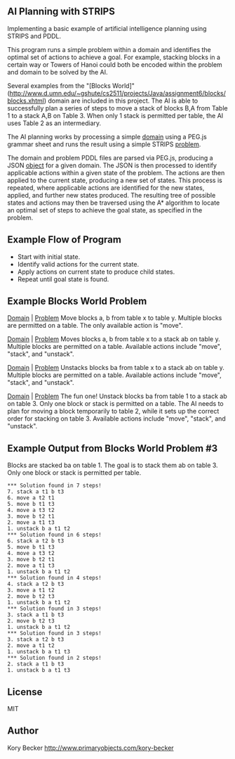 ﻿AI Planning with STRIPS
--------

Implementing a basic example of artificial intelligence planning using STRIPS and PDDL.

This program runs a simple problem within a domain and identifies the optimal set of actions to achieve a goal. For example, stacking blocks in a certain way or Towers of Hanoi could both be encoded within the problem and domain to be solved by the AI.

Several examples from the "[Blocks World]"(http://www.d.umn.edu/~gshute/cs2511/projects/Java/assignment6/blocks/blocks.xhtml) domain are included in this project. The AI is able to successfully plan a series of steps to move a stack of blocks B,A from Table 1 to a stack A,B on Table 3. When only 1 stack is permitted per table, the AI uses Table 2 as an intermediary.

The AI planning works by processing a simple [domain](https://gist.github.com/primaryobjects/22363e71112d716ea183) using a PEG.js grammar sheet and runs the result using a simple STRIPS [problem](https://gist.github.com/primaryobjects/6f39bf5497b7f52cf17a).

The domain and problem PDDL files are parsed via PEG.js, producing a JSON [object](https://gist.github.com/primaryobjects/6cb0d14b3bbef3388b7a) for a given domain. The JSON is then processed to identify applicable actions within a given state of the problem. The actions are then applied to the current state, producing a new set of states. This process is repeated, where applicable actions are identified for the new states, applied, and further new states produced. The resulting tree of possible states and actions may then be traversed using the A* algorithm to locate an optimal set of steps to achieve the goal state, as specified in the problem.

## Example Flow of Program

- Start with initial state.
- Identify valid actions for the current state.
- Apply actions on current state to produce child states.
- Repeat until goal state is found.

## Example Blocks World Problem

[Domain](https://github.com/primaryobjects/strips/blob/master/grammar/blocksworld1/domain.txt) | 
[Problem](https://github.com/primaryobjects/strips/blob/master/grammar/blocksworld1/problem.txt)
Move blocks a, b from table x to table y. Multiple blocks are permitted on a table. The only available action is "move".

[Domain](https://github.com/primaryobjects/strips/blob/master/grammar/blocksworld2/domain.txt) | 
[Problem](https://github.com/primaryobjects/strips/blob/master/grammar/blocksworld2/problem.txt)
Moves blocks a, b from table x to a stack ab on table y. Multiple blocks are permitted on a table. Available actions include "move", "stack", and "unstack".

[Domain](https://github.com/primaryobjects/strips/blob/master/grammar/blocksworld2/domain.txt) | 
[Problem](https://github.com/primaryobjects/strips/blob/master/grammar/blocksworld2/problem2.txt)
Unstacks blocks ba from table x to a stack ab on table y. Multiple blocks are permitted on a table. Available actions include "move", "stack", and "unstack".

[Domain](https://github.com/primaryobjects/strips/blob/master/grammar/blocksworld3/domain.txt) | 
[Problem](https://github.com/primaryobjects/strips/blob/master/grammar/blocksworld3/problem.txt)
The fun one! Unstack blocks ba from table 1 to a stack ab on table 3. Only one block or stack is permitted on a table. The AI needs to plan for moving a block temporarily to table 2, while it sets up the correct order for stacking on table 3. Available actions include "move", "stack", and "unstack".

## Example Output from Blocks World Problem #3

Blocks are stacked ba on table 1. The goal is to stack them ab on table 3. Only one block or stack is permitted per table.

```
*** Solution found in 7 steps!
7. stack a t1 b t3
6. move a t2 t1
5. move b t1 t3
4. move a t3 t2
3. move b t2 t1
2. move a t1 t3
1. unstack b a t1 t2
*** Solution found in 6 steps!
6. stack a t2 b t3
5. move b t1 t3
4. move a t3 t2
3. move b t2 t1
2. move a t1 t3
1. unstack b a t1 t2
*** Solution found in 4 steps!
4. stack a t2 b t3
3. move a t1 t2
2. move b t2 t3
1. unstack b a t1 t2
*** Solution found in 3 steps!
3. stack a t1 b t3
2. move b t2 t3
1. unstack b a t1 t2
*** Solution found in 3 steps!
3. stack a t2 b t3
2. move a t1 t2
1. unstack b a t1 t3
*** Solution found in 2 steps!
2. stack a t1 b t3
1. unstack b a t1 t3
```

License
----

MIT

Author
----
Kory Becker
http://www.primaryobjects.com/kory-becker